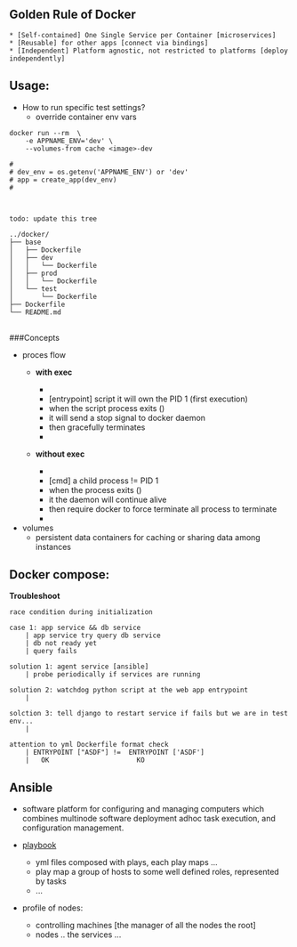 
## Golden Rule of Docker
    * [Self-contained] One Single Service per Container [microservices] 
    * [Reusable] for other apps [connect via bindings]
    * [Independent] Platform agnostic, not restricted to platforms [deploy independently]




## Usage:




* How to run specific test settings?
    * override container env vars
    
```shell
docker run --rm  \
    -e APPNAME_ENV='dev' \ 
    --volumes-from cache <image>-dev

# 
# dev_env = os.getenv('APPNAME_ENV') or 'dev'
# app = create_app(dev_env)
#

```



<pre>
<code>

todo: update this tree

../docker/
├── base
│   ├── Dockerfile
│   ├── dev
│   │   └── Dockerfile
│   ├── prod
│   │   └── Dockerfile
│   └── test                        
│       └── Dockerfile
├── Dockerfile
└── README.md
</code>
</pre>

###Concepts

 * proces flow
     * **with exec**
     
         *
         * [entrypoint] script it will own the PID 1 (first execution)
         * when the script process exits () 
         * it will send a stop signal to docker daemon
         * then gracefully terminates
         *
     * **without exec**
     
         *
         * [cmd] a child process != PID 1
         * when the process exits ()
         * it the daemon will continue alive
         * then require docker to force terminate all process to terminate
         *
 * volumes
    * persistent data containers for caching or sharing data among instances
    


## Docker compose:


**Troubleshoot**
```
race condition during initialization

case 1: app service && db service
    | app service try query db service
    | db not ready yet
    | query fails

solution 1: agent service [ansible]
    | probe periodically if services are running
    
solution 2: watchdog python script at the web app entrypoint
    |

solction 3: tell django to restart service if fails but we are in test env...
    |
    
attention to yml Dockerfile format check
    | ENTRYPOINT ["ASDF"] !=  ENTRYPOINT ['ASDF']
    |   OK                      KO

```

## Ansible

* software platform for configuring and managing computers which combines multinode software deployment adhoc task  execution, and configuration management.

* [playbook](http://docs.ansible.com/ansible/playbooks_intro.html)
    * yml files composed with plays, each play maps ...
    * play map a group of hosts to some well defined roles, represented by tasks
    * ...

* profile of nodes:
    * controlling machines [the manager of all the nodes the root]
    * nodes .. the services ...
    
